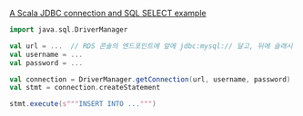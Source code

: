 [A Scala JDBC connection and SQL SELECT example](https://alvinalexander.com/scala/scala-jdbc-connection-mysql-sql-select-example)

```scala
import java.sql.DriverManager

val url = ...  // RDS 콘솔의 엔드포인트에 앞에 jdbc:mysql:// 달고, 뒤에 슬래시 + 데이터베이스 이름 달고
val username = ...
val password = ...

val connection = DriverManager.getConnection(url, username, password)
val stmt = connection.createStatement

stmt.execute(s"""INSERT INTO ...""")